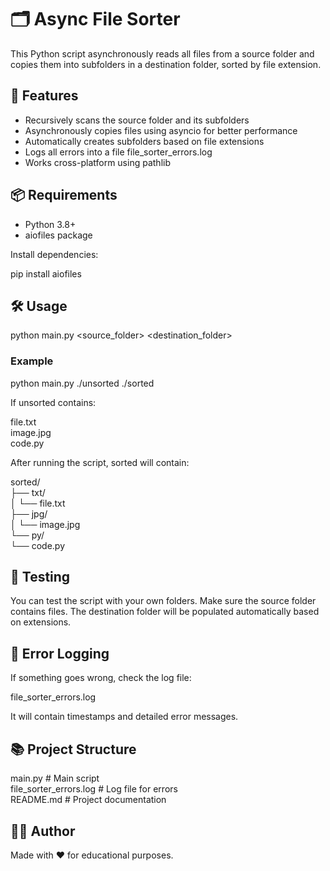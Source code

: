# 🗂️ Async File Sorter

This Python script asynchronously reads all files from a source folder and copies them into subfolders in a destination folder, sorted by file extension.

## 🚀 Features

- Recursively scans the source folder and its subfolders
- Asynchronously copies files using asyncio for better performance
- Automatically creates subfolders based on file extensions
- Logs all errors into a file file_sorter_errors.log
- Works cross-platform using pathlib

## 📦 Requirements

- Python 3.8+
- aiofiles package

Install dependencies:

pip install aiofiles

## 🛠️ Usage

python main.py <source_folder> <destination_folder>

### Example

python main.py ./unsorted ./sorted

If unsorted contains:

file.txt  
image.jpg  
code.py

After running the script, sorted will contain:

sorted/  
├── txt/  
│ └── file.txt  
├── jpg/  
│ └── image.jpg  
└── py/  
 └── code.py

## 🧪 Testing

You can test the script with your own folders. Make sure the source folder contains files. The destination folder will be populated automatically based on extensions.

## 📄 Error Logging

If something goes wrong, check the log file:

file_sorter_errors.log

It will contain timestamps and detailed error messages.

## 📚 Project Structure

main.py # Main script  
file_sorter_errors.log # Log file for errors  
README.md # Project documentation

## 👨‍💻 Author

Made with ❤️ for educational purposes.
